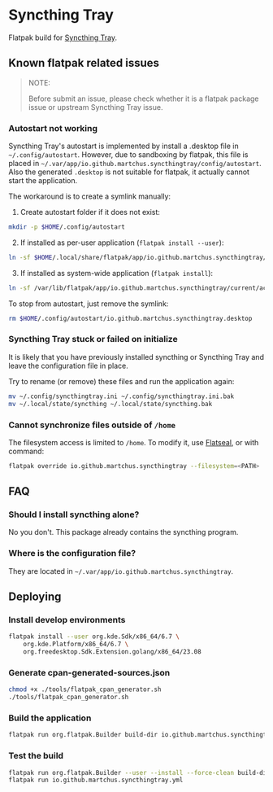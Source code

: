 # Syncthing Tray

Flatpak build for [Syncthing Tray](https://github.com/Martchus/syncthingtray).

## Known flatpak related issues

> NOTE:
>
> Before submit an issue, please check whether it is a flatpak package issue or upstream Syncthing Tray issue.

### Autostart not working

Syncthing Tray's autostart is implemented by install a .desktop file in `~/.config/autostart`. However, due to sandboxing by flatpak, this file is placed in `~/.var/app/io.github.martchus.syncthingtray/config/autostart`. Also the generated `.desktop` is not suitable for flatpak, it actually cannot start the application.

The workaround is to create a symlink manually:

1. Create autostart folder if it does not exist:

```bash
mkdir -p $HOME/.config/autostart
```

2. If installed as per-user application (`flatpak install --user`):

```bash
ln -sf $HOME/.local/share/flatpak/app/io.github.martchus.syncthingtray/current/active/export/share/applications/io.github.martchus.syncthingtray.desktop $HOME/.config/autostart/
```

3. If installed as system-wide application (`flatpak install`):

```bash
ln -sf /var/lib/flatpak/app/io.github.martchus.syncthingtray/current/active/export/share/applications/io.github.martchus.syncthingtray.desktop $HOME/.config/autostart/
```

To stop from autostart, just remove the symlink:

```bash
rm $HOME/.config/autostart/io.github.martchus.syncthingtray.desktop
```

### Syncthing Tray stuck or failed on initialize

It is likely that you have previously installed syncthing or Syncthing Tray and leave the configuration file in place.

Try to rename (or remove) these files and run the application again:

```bash
mv ~/.config/syncthingtray.ini ~/.config/syncthingtray.ini.bak
mv ~/.local/state/syncthing ~/.local/state/syncthing.bak
```

### Cannot synchronize files outside of `/home`

The filesystem access is limited to `/home`. To modify it, use [Flatseal](https://flathub.org/apps/com.github.tchx84.Flatseal), or with command:

```bash
flatpak override io.github.martchus.syncthingtray --filesystem=<PATH>
```

## FAQ

### Should I install syncthing alone?

No you don't. This package already contains the syncthing program.

### Where is the configuration file?

They are located in `~/.var/app/io.github.martchus.syncthingtray`.

## Deploying

### Install develop environments

```bash
flatpak install --user org.kde.Sdk/x86_64/6.7 \
    org.kde.Platform/x86_64/6.7 \
    org.freedesktop.Sdk.Extension.golang/x86_64/23.08
```

### Generate cpan-generated-sources.json

```bash
chmod +x ./tools/flatpak_cpan_generator.sh
./tools/flatpak_cpan_generator.sh
```

### Build the application

```bash
flatpak run org.flatpak.Builder build-dir io.github.martchus.syncthingtray.yml
```

### Test the build

```bash
flatpak run org.flatpak.Builder --user --install --force-clean build-dir io.github.martchus.syncthingtray.yml
flatpak run io.github.martchus.syncthingtray.yml
```
